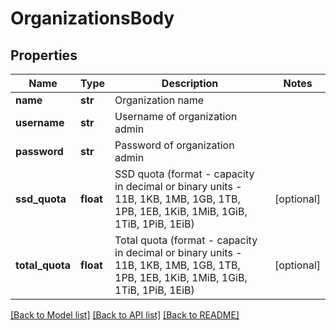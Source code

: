 # OrganizationsBody

## Properties
Name | Type | Description | Notes
------------ | ------------- | ------------- | -------------
**name** | **str** | Organization name | 
**username** | **str** | Username of organization admin | 
**password** | **str** | Password of organization admin | 
**ssd_quota** | **float** | SSD quota (format - capacity in decimal or binary units - 11B, 1KB, 1MB, 1GB, 1TB, 1PB, 1EB, 1KiB, 1MiB, 1GiB, 1TiB, 1PiB, 1EiB) | [optional] 
**total_quota** | **float** | Total quota (format - capacity in decimal or binary units - 11B, 1KB, 1MB, 1GB, 1TB, 1PB, 1EB, 1KiB, 1MiB, 1GiB, 1TiB, 1PiB, 1EiB) | [optional] 

[[Back to Model list]](../README.md#documentation-for-models) [[Back to API list]](../README.md#documentation-for-api-endpoints) [[Back to README]](../README.md)

